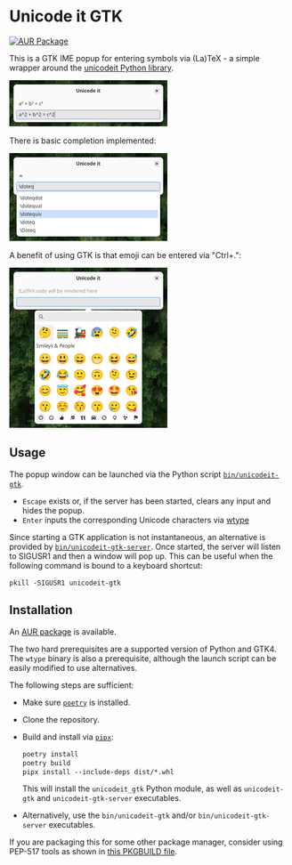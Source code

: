 # Unicode it GTK

[![AUR Package](https://img.shields.io/aur/version/unicodeit-gtk)](https://aur.archlinux.org/packages/unicodeit-gtk)

This is a GTK IME popup for entering symbols via (La)TeX - a simple wrapper around the [unicodeit Python library](https://github.com/svenkreiss/unicodeit).

![Basic screenshot](./screenshot_basic.png)

There is basic completion implemented:

![Basic autocomplete](./screenshot_autocomplete.png)

A benefit of using GTK is that emoji can be entered via "Ctrl+.":

![Emoji screenshot](./screenshot_emoji.png)

## Usage

The popup window can be launched via the Python script [`bin/unicodeit-gtk`](./bin/unicodeit-gtk).

* `Escape` exists or, if the server has been started, clears any input and hides the popup.
* `Enter` inputs the corresponding Unicode characters via [wtype](https://github.com/atx/wtype)

Since starting a GTK application is not instantaneous, an alternative is provided by [`bin/unicodeit-gtk-server`](./bin/unicodeit-gtk-server). Once started, the server will listen to SIGUSR1 and then a window will pop up. This can be useful when the following command is bound to a keyboard shortcut:

    pkill -SIGUSR1 unicodeit-gtk

## Installation

An [AUR package](https://aur.archlinux.org/packages/unicodeit-gtk) is available.

The two hard prerequisites are a supported version of Python and GTK4. The `wtype` binary is also a prerequisite, although the launch script can be easily modified to use alternatives.

The following steps are sufficient:

* Make sure [`poetry`](https://python-poetry.org/) is installed.
* Clone the repository.
* Build and install via [`pipx`](https://pipx.pypa.io/):
    ```
    poetry install
    poetry build
    pipx install --include-deps dist/*.whl
    ```

    This will install the `unicodeit_gtk` Python module, as well as `unicodeit-gtk` and `unicodeit-gtk-server` executables.

* Alternatively, use the `bin/unicodeit-gtk` and/or `bin/unicodeit-gtk-server` executables.

If you are packaging this for some other package manager, consider using PEP-517 tools as shown in [this PKGBUILD file](https://aur.archlinux.org/cgit/aur.git/tree/PKGBUILD?h=unicodeit-gtk).
